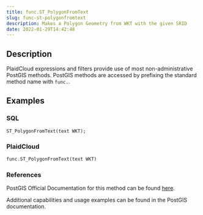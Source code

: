 ```yaml
---
title: func.ST_PolygonFromText
slug: func-st-polygonfromtext
description: Makes a Polygon Geometry from WKT with the given SRID
date: 2022-01-29T14:42:48
---
```



## Description


PlaidCloud expressions and filters provide use of most non-administrative PostGIS methods. PostGIS methods are accessed by prefixing the standard method name with `func.`.



## Examples


### SQL



```
ST_PolygonFromText(text WKT);
```


### PlaidCloud



```python
func.ST_PolygonFromText(text WKT)
```


### References


PostGIS Official Documentation for this method can be found [here](https://postgis.net/docs/manual-3.1/ST_PolygonFromText.html).



Additional capabilities and usage examples can be found in the PostGIS documentation.

